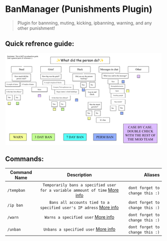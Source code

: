 # BanManager (Punishments Plugin)

> Plugin for bannning, muting, kicking, ipbanning, warning, and any other punishment!
## Quick refrence guide:
![A flow chart of punishments](../static/img/BanPunish.png)

## Commands:
| Command Name        | Description           | Aliases  |
| ------------- |:-------------:| -----:|
| `/tempban`      | `Temporarily bans a specified user for a variable ammount of time` [More info](#Inspect) | `dont forget to change this :)` |
| `/ip ban`      | `Bans all accounts tied to a specified user's IP adress` [More info](#Lookup) | `dont forget to change this :)` |
| `/warn`      | `Warns a specified user` [More info](#Rollback) | `dont forget to change this :)` |
| `/unban`      | `Unbans a specified user` [More info](#Restore) | `dont forget to change this :)` |

